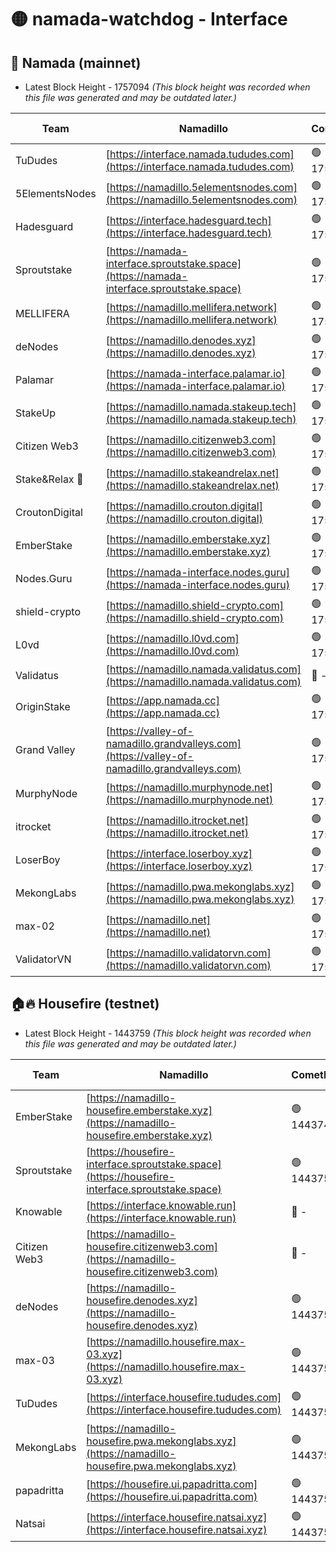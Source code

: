 # 🟡 namada-watchdog - Interface

## 🚀 Namada (mainnet)
- Latest Block Height - 1757094 *(This block height was recorded when this file was generated and may be outdated later.)*

| Team | Namadillo | CometBFT | Indexer | MASP Indexer |
|-|-|-|-|-|
| TuDudes | [https://interface.namada.tududes.com](https://interface.namada.tududes.com) | 🟢 1757072 | 🟢 1757072 | 🟢 1757072 |
| 5ElementsNodes | [https://namadillo.5elementsnodes.com](https://namadillo.5elementsnodes.com) | 🟢 1757073 | 🟢 1757072 | 🟢 1757073 |
| Hadesguard | [https://interface.hadesguard.tech](https://interface.hadesguard.tech) | 🟢 1757073 | 🟢 1757073 | 🟢 1757073 |
| Sproutstake | [https://namada-interface.sproutstake.space](https://namada-interface.sproutstake.space) | 🟢 1757074 | 🟢 1757074 | 🟢 1757075 |
| MELLIFERA | [https://namadillo.mellifera.network](https://namadillo.mellifera.network) | 🟢 1757076 | 🟢 1757076 | 🟢 1757075 |
| deNodes | [https://namadillo.denodes.xyz](https://namadillo.denodes.xyz) | 🟢 1757076 | 🟢 1757076 | 🟢 1757076 |
| Palamar | [https://namada-interface.palamar.io](https://namada-interface.palamar.io) | 🟢 1757077 | 🟢 1757077 | 🔴 1223049 |
| StakeUp | [https://namadillo.namada.stakeup.tech](https://namadillo.namada.stakeup.tech) | 🟢 1757078 | 🟢 1757078 | 🟢 1757078 |
| Citizen Web3 | [https://namadillo.citizenweb3.com](https://namadillo.citizenweb3.com) | 🟢 1757079 | 🟢 1757079 | 🟢 1757079 |
| Stake&Relax 🦥 | [https://namadillo.stakeandrelax.net](https://namadillo.stakeandrelax.net) | 🟢 1757080 | 🟢 1757080 | 🟢 1757080 |
| CroutonDigital | [https://namadillo.crouton.digital](https://namadillo.crouton.digital) | 🟢 1757081 | 🔴 1338918 | 🟢 1757081 |
| EmberStake | [https://namadillo.emberstake.xyz](https://namadillo.emberstake.xyz) | 🟢 1757081 | 🟢 1757081 | 🟢 1757081 |
| Nodes.Guru | [https://namada-interface.nodes.guru](https://namada-interface.nodes.guru) | 🟢 1757082 | 🟢 1757082 | 🟢 1757082 |
| shield-crypto | [https://namadillo.shield-crypto.com](https://namadillo.shield-crypto.com) | 🟢 1757083 | 🟢 1757082 | 🟢 1757082 |
| L0vd | [https://namadillo.l0vd.com](https://namadillo.l0vd.com) | 🟢 1757084 | 🟢 1757083 | 🔴 800958 |
| Validatus | [https://namadillo.namada.validatus.com](https://namadillo.namada.validatus.com) | 🔴 - | 🔴 - | 🔴 - |
| OriginStake | [https://app.namada.cc](https://app.namada.cc) | 🟢 1757090 | 🟢 1757089 | 🟢 1757089 |
| Grand Valley | [https://valley-of-namadillo.grandvalleys.com](https://valley-of-namadillo.grandvalleys.com) | 🟢 1757090 | 🟢 1757090 | 🟢 1757090 |
| MurphyNode | [https://namadillo.murphynode.net](https://namadillo.murphynode.net) | 🟢 1757090 | 🟢 1757090 | 🔴 - |
| itrocket | [https://namadillo.itrocket.net](https://namadillo.itrocket.net) | 🟢 1757091 | 🟢 1757091 | 🔴 1687505 |
| LoserBoy | [https://interface.loserboy.xyz](https://interface.loserboy.xyz) | 🟢 1757092 | 🟢 1757092 | 🔴 - |
| MekongLabs | [https://namadillo.pwa.mekonglabs.xyz](https://namadillo.pwa.mekonglabs.xyz) | 🟢 1757093 | 🟢 1757093 | 🟢 1757093 |
| max-02 | [https://namadillo.net](https://namadillo.net) | 🟢 1757093 | 🟢 1757093 | 🟢 1757093 |
| ValidatorVN | [https://namadillo.validatorvn.com](https://namadillo.validatorvn.com) | 🟢 1757094 | 🟢 1757094 | 🟢 1757094 |

## 🏠🔥 Housefire (testnet)
- Latest Block Height - 1443759 *(This block height was recorded when this file was generated and may be outdated later.)*

| Team | Namadillo | CometBFT | Indexer | MASP Indexer |
|-|-|-|-|-|
| EmberStake | [https://namadillo-housefire.emberstake.xyz](https://namadillo-housefire.emberstake.xyz) | 🟢 1443748 | 🟢 1443748 | 🔴 - |
| Sproutstake | [https://housefire-interface.sproutstake.space](https://housefire-interface.sproutstake.space) | 🟢 1443750 | 🟢 1443750 | 🟢 1443750 |
| Knowable | [https://interface.knowable.run](https://interface.knowable.run) | 🔴 - | 🔴 - | 🔴 - |
| Citizen Web3 | [https://namadillo-housefire.citizenweb3.com](https://namadillo-housefire.citizenweb3.com) | 🔴 - | 🔴 - | 🔴 - |
| deNodes | [https://namadillo-housefire.denodes.xyz](https://namadillo-housefire.denodes.xyz) | 🟢 1443754 | 🟢 1443754 | 🟢 1443754 |
| max-03 | [https://namadillo.housefire.max-03.xyz](https://namadillo.housefire.max-03.xyz) | 🟢 1443755 | 🟢 1443755 | 🟢 1443755 |
| TuDudes | [https://interface.housefire.tududes.com](https://interface.housefire.tududes.com) | 🟢 1443755 | 🟢 1443755 | 🟢 1443755 |
| MekongLabs | [https://namadillo-housefire.pwa.mekonglabs.xyz](https://namadillo-housefire.pwa.mekonglabs.xyz) | 🟢 1443756 | 🟢 1443756 | 🔴 - |
| papadritta | [https://housefire.ui.papadritta.com](https://housefire.ui.papadritta.com) | 🟢 1443758 | 🟢 1443758 | 🟢 1443758 |
| Natsai | [https://interface.housefire.natsai.xyz](https://interface.housefire.natsai.xyz) | 🟢 1443759 | 🟢 1443759 | 🟢 1443759 |

